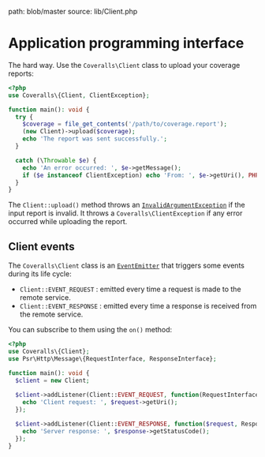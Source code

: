 path: blob/master
source: lib/Client.php

# Application programming interface
The hard way. Use the `Coveralls\Client` class to upload your coverage reports:

```php
<?php
use Coveralls\{Client, ClientException};

function main(): void {
  try {
    $coverage = file_get_contents('/path/to/coverage.report');
    (new Client)->upload($coverage);
    echo 'The report was sent successfully.';
  }

  catch (\Throwable $e) {
    echo 'An error occurred: ', $e->getMessage();
    if ($e instanceof ClientException) echo 'From: ', $e->getUri(), PHP_EOL;
  }
}
```

The `Client::upload()` method throws an [`InvalidArgumentException`](https://secure.php.net/manual/en/class.invalidargumentexception.php)
if the input report is invalid. It throws a `Coveralls\ClientException` if any error occurred while uploading the report.

## Client events
The `Coveralls\Client` class is an [`EventEmitter`](https://github.com/igorw/evenement/blob/master/src/Evenement/EventEmitter.php) that triggers some events during its life cycle:

- `Client::EVENT_REQUEST` : emitted every time a request is made to the remote service.
- `Client::EVENT_RESPONSE` : emitted every time a response is received from the remote service.

You can subscribe to them using the `on()` method:

```php
<?php
use Coveralls\{Client};
use Psr\Http\Message\{RequestInterface, ResponseInterface};

function main(): void {
  $client = new Client;
  
  $client->addListener(Client::EVENT_REQUEST, function(RequestInterface $request) {
    echo 'Client request: ', $request->getUri();
  });

  $client->addListener(Client::EVENT_RESPONSE, function($request, ResponseInterface $response) {
    echo 'Server response: ', $response->getStatusCode();
  });
}
```
